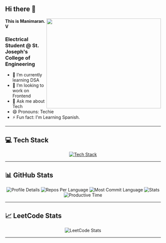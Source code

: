 ## Hi there 👋

<img align="right" width="370" height="290" src="https://user-images.githubusercontent.com/74038190/218265814-3084a4ba-809c-4135-afc0-8685d0f634b3.gif">

**This is Manimaran. V**

### Electrical Student @ St. Joseph's College of Engineering

- 🌱 I’m currently learning DSA
- 👯 I’m looking to work on Frontend
- 💬 Ask me about Tech
- 😄 Pronouns: Techie
- ⚡ Fun fact: I'm Learning Spanish.

---

## 💻 Tech Stack

<p align="center">
  <a href="https://skillicons.dev">
    <img src="https://skillicons.dev/icons?i=react,html,css,nodejs,bootstrap,js,java,python,c,git,flask" alt="Tech Stack" />
  </a>
</p>

---

## 📊 GitHub Stats

<div align="center">
  <img src="http://github-profile-summary-cards.vercel.app/api/cards/profile-details?username=Manimaran2110&theme=blue_green" alt="Profile Details" />
  <img src="http://github-profile-summary-cards.vercel.app/api/cards/repos-per-language?username=Manimaran2110&theme=blue_green" alt="Repos Per Language" />
  <img src="http://github-profile-summary-cards.vercel.app/api/cards/most-commit-language?username=Manimaran2110&theme=blue_green" alt="Most Commit Language" />
  <img src="http://github-profile-summary-cards.vercel.app/api/cards/stats?username=Manimaran2110&theme=blue_green" alt="Stats" />
  <img src="http://github-profile-summary-cards.vercel.app/api/cards/productive-time?username=Manimaran2110&theme=blue_green&utcOffset=8" alt="Productive Time" />
</div>

---

## 📈 LeetCode Stats

<div align="center">
  <img src="https://leetcard.jacoblin.cool/Manimaran_V?theme=dark&font=NTR&ext=heatmap" alt="LeetCode Stats" />
</div>

---

<!-- Additional Images
<div align="center">
  <img src="https://media.giphy.com/media/ZVik7pBtu9dNS/giphy.gif" width="300" height="200" alt="Coding" />
  <img src="https://media.giphy.com/media/3o7aCTfyhYawdOXcFW/giphy.gif" width="300" height="200" alt="Frontend Development" />
</div>
 -->
